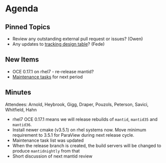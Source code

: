 Agenda
======

Pinned Topics
-------------
* Review any outstanding external pull request or issues? (Owen)
* Any updates to [tracking design table](https://github.com/mantidproject/documents/blob/master/Project-Management/TechnicalSteeringCommittee/reports/TSC-TrackingDesignProposals.md)? (Fede)

New Items
---------
* OCE 0.17.1 on rhel7 - re-release mantid?
* [Maintenance tasks](https://github.com/mantidproject/documents/blob/master/Project-Management/TechnicalSteeringCommittee/reports/MaintenanceTasks.md) for next period

Minutes
-------
Attendees: Arnold, Heybrook, Gigg, Draper, Pouzols, Peterson, Savici, Whitfield, Hahn

* rhel7 OCE 0.17.1 means we will release rebuilds of `mantid`, `mantid35` and `mantid36`.
* Install newer cmake (v3.5.1) on rhel systems now. Move minimum requirement to 3.5.1 for ParaView during next release cycle.
* Maintenance task list was updated
* When the release branch is created, the build servers will be changed to produce `mantidnightly` from that
* Short discussion of next mantid review
